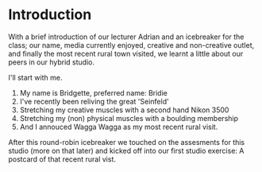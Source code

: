 # Introduction

With a brief introduction of our lecturer Adrian and an icebreaker for the class; our name, media currently enjoyed, creative and non-creative outlet, and finally the most recent rural town visited, we learnt a little about our peers in our hybrid studio. 

I'll start with me.
1. My name is Bridgette, preferred name: Bridie 
2. I've recently been reliving the great 'Seinfeld'
3. Stretching my creative muscles with a second hand Nikon 3500
4. Stretching my (non) physical muscles with a boulding membership 
5. And I annouced Wagga Wagga as my most recent rural visit. 

After this round-robin icebreaker we touched on the assesments for this studio (more on that later) and kicked off into our first studio exercise: A postcard of that recent rural vist. 



